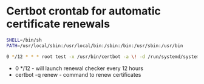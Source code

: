 # Certbot crontab for automatic certificate renewals

```bash
SHELL=/bin/sh
PATH=/usr/local/sbin:/usr/local/bin:/sbin:/bin:/usr/sbin:/usr/bin

0 */12 * * * root test -x /usr/bin/certbot -a \! -d /run/systemd/system && perl -e 'sleep int(rand(43200))' && certbot -q renew
```

- 0 */12 - will launch renewal checker every 12 hours
- certbot -q renew - command to renew certificates
